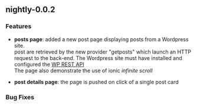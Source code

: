 ## nightly-0.0.2

### Features

* **posts page**: added a new post page displaying posts from a Wordpress site.  
post are retrieved by the new provider "getposts" which launch an HTTP request to the back-end.
The Wordpress site must have installed and configured the [WP REST API](http://v2.wp-api.org/)  
The page also demonstrate the use of ionic _infinite scroll_ 

* **post details page**: the page is pushed on click of a single post card 
### Bug Fixes